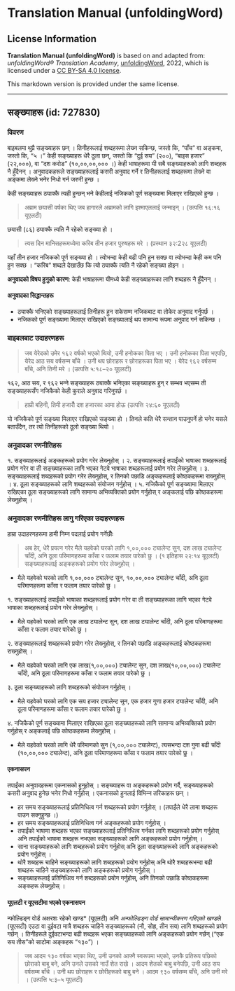 # Translation Manual (unfoldingWord)

## License Information

**Translation Manual (unfoldingWord)** is based on and adapted from: _unfoldingWord® Translation Academy_, [unfoldingWord](https://unfoldingword.org/utw), 2022, which is licensed under a [CC BY-SA 4.0 license](https://creativecommons.org/licenses/by-sa/4.0/legalcode.en).

This markdown version is provided under the same license.



--------------------------------

## सङ्ख्याहरू (id: 727830)

### विवरण

बाइबलमा थुप्रै सङ्ख्याहरू छन् । तिनीहरूलाई शब्दहरूमा लेख्‍न सकिन्छ, जस्तो कि, “पाँच” वा अङ्कमा, जस्तो कि, “५ ।” केही सङ्ख्याहरू धेरै ठूला छन्, जस्तो कि “दुई सय” (२००), “बाइस हजार” (२२,०००), वा “दश करोड” (१०,००,००,००० ।) केही भाषाहरूमा यी सबै सङ्ख्याहरूको लागि शब्दहरू नै हुँदैनन् । अनुवादकहरूले सङ्ख्याहरूलाई कसरी अनुवाद गर्ने र तिनीहरूलाई शब्दहरूमा लेख्‍ने वा अङ्कमा लेख्‍ने भनेर निधो गर्न जरुरी हुन्छ ।

केही सङ्ख्याहरू ठ्याक्‍कै त्यही हुन्छन् भने केहीलाई नजिकको पूर्ण सङ्ख्यामा मिलाएर राखिएको हुन्छ ।

> अब्राम छयासी वर्षका थिए जब हागारले अब्रामको लागि इश्‍माएललाई जन्माइन् । (उत्पत्ति १६:१६ यूएलटी)

छयासी (८६) ठ्याक्‍कै त्यति नै रहेको सङ्ख्या हो ।

> त्यस दिन मानिसहरूमध्येमा करिब तीन हजार पुरुषहरू मरे । (प्रस्थान ३२:2२८ यूएलटी)

यहाँ तीन हजार नजिकको पूर्ण सङ्ख्या हो । त्योभन्दा केही बढी पनि हुन सक्‍छ वा त्योभन्दा केही कम पनि हुन सक्‍छ । “करिब” शब्दले देखाउँछ कि त्यो ठ्याक्‍कै त्यति नै रहेको सङ्ख्या होइन ।

**अनुवादको विषय हुनुको कारण**: केही भाषाहरूमा यीमध्ये केही सङ्ख्याहरूका लागि शब्दहरू नै हुँदैनन् ।

#### अनुवादका सिद्धान्तहरू

* ठ्याक्‍कै भनिएको सङ्ख्याहरूलाई तिनीहरू हुन सकेसम्‍म नजिकबाट वा तोकेर अनुवाद गर्नुपर्छ ।
* नजिकको पूर्ण सङ्ख्यामा मिलाएर राखिएको सङ्ख्यालाई थप सामान्य रूपमा अनुवाद गर्न सकिन्छ ।

### बाइबलबाट उदाहरणहरू

> जब येरेदको उमेर १६२ वर्षको भएको थियो, उनी हनोकका पिता भए । उनी हनोकका पिता भएपछि, येरेद आठ सय वर्षसम्‍म बाँचे । उनी थप छोराहरू र छोराहरूका पिता भए । येरेद ९६२ वर्षसम्‍म बाँचे, अनि तिनी मरे । (उत्पत्ति ५:१८–२० यूएलटी)

१६२, आठ सय, र ९६२ भन्‍ने सङ्ख्याहरू ठ्याक्‍कै भनिएका सङ्ख्याहरू हुन् र सम्भव भएसम्‍म ती सङ्ख्याहरूसँग नजिकैको केही कुराले अनुवाद गरिनुपर्छ ।

> हाम्री बहिनी, तिमी हजारौँ दश हजारका आमा होऊ (उत्पत्ति २४:६० यूएलटी)

यो नजिकैको पूर्ण सङ्ख्या मिलाएर राखिएको सङ्ख्या हो । तिनले कति धेरै सन्तान पाउनुपर्ने हो भनेर यसले बताउँदैन, तर त्यो तिनीहरूको ठूलो सङ्ख्या थियो ।

### अनुवादका रणनीतिहरू

१. सङ्ख्याहरूलाई अङ्कहरूको प्रयोग गरेर लेख्‍नुहोस् । २. सङ्ख्याहरूलाई तपाईंको भाषाका शब्दहरूलाई प्रयोग गरेर वा ती सङ्ख्याहरूका लागि भएका गेटवे भाषाका शब्दहरूलाई प्रयोग गरेर लेख्‍नुहोस् । ३. सङ्ख्याहरूलाई शब्दहरूको प्रयोग गरेर लेख्‍नुहोस्, र तिनको पछाडि अङ्कहरूलाई कोष्‍ठकहरूमा राख्‍नुहोस् । ४. ठूला सङ्ख्याहरूको लागि शब्दहरूको संयोजन गर्नुहोस् । ५. नजिकैको पूर्ण सङ्ख्यामा मिलाएर राखिएका ठूला सङ्ख्याहरूको लागि सामान्य अभिव्यक्तिको प्रयोग गर्नुहोस् र अङ्कलाई पछि कोष्‍ठकहरूमा लेख्‍नुहोस् ।

### अनुवादका रणनीतिहरू लागु गरिएका उदाहरणहरू

हाम्रा उदाहरणहरूमा हामी निम्‍न पदलाई प्रयोग गर्नेछौँः

> अब हेर्, धेरै प्रयत्‍न गरेर मैले यहवेको घरको लागि १,००,००० ट्यालेन्‍ट सुन, दश लाख ट्यालेन्‍ट चाँदी, अनि ठूला परिमाणहरूमा काँसा र फलाम तयार पारेको छु । (१ इतिहास २२:१४ यूएलटी) सङ्ख्याहरूलाई अङ्कहरूको प्रयोग गरेर लेख्‍नुहोस् ।

* मैले यहवेको घरको लागि १,००,००० ट्यालेन्‍ट सुन, १०,००,००० ट्यालेन्‍ट चाँदी, अनि ठूला परिमाणहरूमा काँसा र फलाम तयार पारेको छु ।

१. सङ्ख्याहरूलाई तपाईंको भाषाका शब्दहरूलाई प्रयोग गरेर वा ती सङ्ख्याहरूका लागि भएका गेटवे भाषाका शब्दहरूलाई प्रयोग गरेर लेख्‍नुहोस् ।

* मैले यहवेको घरको लागि एक लाख ट्यालेन्‍ट सुन, दश लाख ट्यालेन्‍ट चाँदी, अनि ठूला परिमाणहरूमा काँसा र फलाम तयार पारेको छु ।

२. सङ्ख्याहरूलाई शब्दहरूको प्रयोग गरेर लेख्‍नुहोस्, र तिनको पछाडि अङ्कहरूलाई कोष्‍ठकहरूमा राख्‍नुहोस् ।

* मैले यहवेको घरको लागि एक लाख(१,००,०००) ट्यालेन्‍ट सुन, दश लाख(१०,००,०००) ट्यालेन्‍ट चाँदी, अनि ठूला परिमाणहरूमा काँसा र फलाम तयार पारेको छु ।

३. ठूला सङ्ख्याहरूको लागि शब्दहरूको संयोजन गर्नुहोस् ।

* मैले यहवेको घरको लागि एक सय हजार ट्यालेन्‍ट सुन, एक हजार गुणा हजार ट्यालेन्‍ट चाँदी, अनि ठूला परिमाणहरूमा काँसा र फलाम तयार पारेको छु ।

४. नजिकैको पूर्ण सङ्ख्यामा मिलाएर राखिएका ठूला सङ्ख्याहरूको लागि सामान्य अभिव्यक्तिको प्रयोग गर्नुहोस् र अङ्कलाई पछि कोष्‍ठकहरूमा लेख्‍नुहोस् ।

* मैले यहवेको घरको लागि धेरै परिमाणको सुन (१,००,००० ट्यालेन्‍ट), त्यसभन्दा दश गुणा बढी चाँदी (१०,००,००० ट्यालेन्‍ट), अनि ठूला परिमाणहरूमा काँसा र फलाम तयार पारेको छु ।

#### एकनासपन

तपाईंका अनुवादहरूमा एकनासको हुनुहोस् । सङ्ख्याहरू वा अङ्कहरूको प्रयोग गर्दै, सङ्ख्याहरूको कसरी अनुवाद हुनेछ भनेर निधो गर्नुहोस् । एकनासको हुनलाई विभिन्‍न तरिकाहरू छन् ।

* हर समय सङ्ख्याहरूलाई प्रतिनिधित्व गर्न शब्दहरूको प्रयोग गर्नुहोस् । (तपाईंले धेरै लामा शब्दहरू पाउन सक्‍नुहुन्छ ।)
* हर समय सङ्ख्याहरूलाई प्रतिनिधित्व गर्न अङ्कहरूको प्रयोग गर्नुहोस् ।
* तपाईंको भाषामा शब्दहरू भएका सङ्ख्याहरूलाई प्रतिनिधित्व गर्नका लागि शब्दहरूको प्रयोग गर्नुहोस् अनि तपाईंको भाषामा शब्दहरू नभएका सङ्ख्याहरूको लागि अङ्कहरूको प्रयोग गर्नुहोस् ।
* साना सङ्ख्याहरूको लागि शब्दहरूको प्रयोग गर्नुहोस् अनि ठूला सङ्ख्याहरूको लागि अङ्कहरूको प्रयोग गर्नुहोस् ।
* थोरै शब्दहरू चाहिने सङ्ख्याहरूको लागि शब्दहरूको प्रयोग गर्नुहोस् अनि थोरै शब्दहरूभन्दा बढी शब्दहरू चाहिने सङ्ख्याहरूको लागि अङ्कहरूको प्रयोग गर्नुहोस् ।
* सङ्ख्याहरूलाई प्रतिनिधित्व गर्न शब्दहरूको प्रयोग गर्नुहोस्, अनि तिनको पछाडि कोष्‍ठकहरूमा अङ्कहरू लेख्‍नुहोस् ।

#### यूएलटी र यूएसटीमा भएको एकनासपन

न्फोल्‍डिङ्ग वोर्ड अक्षरशः रहेको खण्‍ड\* (यूएलटी) अनि *अन्फोल्‍डिङ्ग वोर्ड सामान्यीकरण गरिएको खण्‍ड*ले (यूएसटी) एउटा वा दुईवटा मात्रै शब्दहरू चाहिने सङ्ख्याहरूको (नौ, सोह्र, तीन सय) लागि शब्दहरूको प्रयोग गर्छन् । तिनीहरूले दुईवटाभन्दा बढी शब्दहरू भएका सङ्ख्याहरूको लागि अङ्कहरूको प्रयोग गर्छन् (“एक सय तीस”को साटोमा अङ्कहरू “१३०”) ।

> जब आदम १३० वर्षका भएका थिए, उनी उनको आफ्‍नै स्वरूपमा भएको, उनकै प्रतिरूप पछिको छोराको बाबु बने, अनि उनले उसको नाउँ शेत राखे । आदम शेतको बाबु बनेपछि, उनी आठ सय वर्षसम्‍म बाँचे । उनी थप छोराहरू र छोरीहरूको बाबु बने । आदम ९३० वर्षसम्‍म बाँचे, अनि उनी मरे । (उत्पत्ति ५:३–५ यूएलटी)


